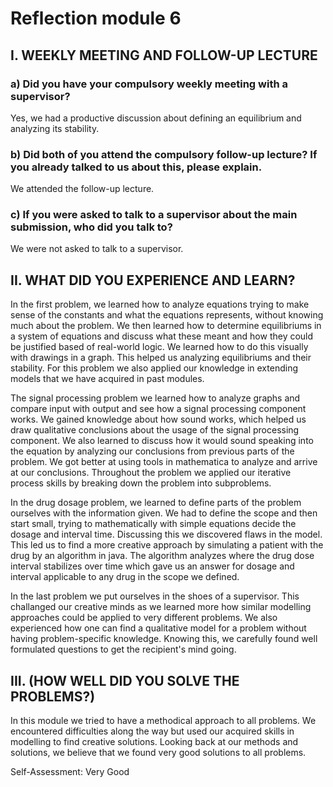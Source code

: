 # Reflection module 6

## I. WEEKLY MEETING AND FOLLOW-UP LECTURE

### a) Did you have your compulsory weekly meeting with a supervisor?

Yes, we had a productive discussion about defining an equilibrium and analyzing its stability.

### b) Did both of you attend the compulsory follow-up lecture? If you already talked to us about this, please explain.

We attended the follow-up lecture.

### c) If you were asked to talk to a supervisor about the main submission, who did you talk to?

We were not asked to talk to a supervisor.

## II. WHAT DID YOU EXPERIENCE AND LEARN?

In the first problem, we learned how to analyze equations trying to make sense of the constants and what the equations represents, without knowing much about the problem. We then learned how to determine equilibriums in a system of equations and discuss what these meant and how they could be justified based of real-world logic. We learned how to do this visually with drawings in a graph. This helped us analyzing equilibriums and their stability. For this problem we also applied our knowledge in extending models that we have acquired in past modules.

The signal processing problem we learned how to analyze graphs and compare input with output and see how a signal processing component works. We gained knowledge about how sound works, which helped us draw qualitative conclusions about the usage of the signal processing component. We also learned to discuss how it would sound speaking into the equation by analyzing our conclusions from previous parts of the problem. We got better at using tools in mathematica to analyze and arrive at our conclusions. Throughout the problem we applied our iterative process skills by breaking down the problem into subproblems.

In the drug dosage problem, we learned to define parts of the problem ourselves with the information given. We had to define the scope and then start small, trying to mathematically with simple equations decide the dosage and interval time. Discussing this we discovered flaws in the model. This led us to find a more creative approach by simulating a patient with the drug by an algorithm in java. The algorithm analyzes where the drug dose interval stabilizes over time which gave us an answer for dosage and interval applicable to any drug in the scope we defined. 

In the last problem we put ourselves in the shoes of a supervisor. This challanged our creative minds as we learned more how similar modelling approaches could be applied to very different problems. We also experienced how one can find a qualitative model for a problem without having problem-specific knowledge. Knowing this, we carefully found well formulated questions to get the recipient's mind going.

## III. (HOW WELL DID YOU SOLVE THE PROBLEMS?)

In this module we tried to have a methodical approach to all problems. We encountered difficulties along the way but used our acquired skills in modelling to find creative solutions. Looking back at our methods and solutions, we believe that we found very good solutions to all problems.

Self-Assessment: Very Good